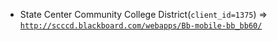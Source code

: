  - State Center Community College District(`client_id=1375`) => [`http://scccd.blackboard.com/webapps/Bb-mobile-bb_bb60/`](http://scccd.blackboard.com/webapps/Bb-mobile-bb_bb60/)
